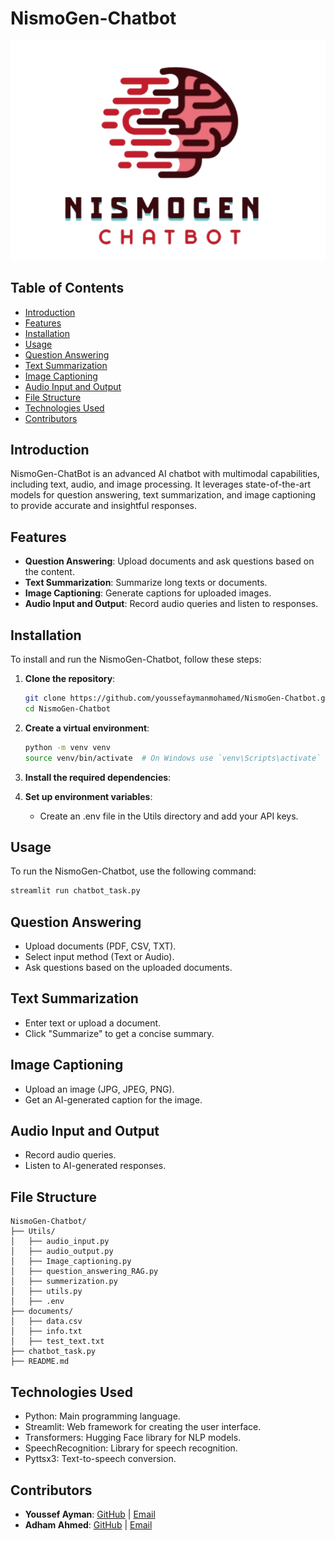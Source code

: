 # NismoGen-Chatbot

![NismoGen Logo](./logo.png)

## Table of Contents

- [Introduction](#introduction)
- [Features](#features)
- [Installation](#installation)
- [Usage](#usage)
- [Question Answering](#question-answering)
- [Text Summarization](#text-summarization)
- [Image Captioning](#image-captioning)
- [Audio Input and Output](#audio-input-and-output)
- [File Structure](#file-structure)
- [Technologies Used](#technologies-used)
- [Contributors](#contributors)


## Introduction

NismoGen-ChatBot is an advanced AI chatbot with multimodal capabilities, including text, audio, and image processing. It leverages state-of-the-art models for question answering, text summarization, and image captioning to provide accurate and insightful responses.

## Features

- **Question Answering**: Upload documents and ask questions based on the content.
- **Text Summarization**: Summarize long texts or documents.
- **Image Captioning**: Generate captions for uploaded images.
- **Audio Input and Output**: Record audio queries and listen to responses.

## Installation

To install and run the NismoGen-Chatbot, follow these steps:

1. **Clone the repository**:

    ```sh
    git clone https://github.com/youssefaymanmohamed/NismoGen-Chatbot.git
    cd NismoGen-Chatbot
    ```

2. **Create a virtual environment**:

    ```sh
    python -m venv venv
    source venv/bin/activate  # On Windows use `venv\Scripts\activate`
    ```

3. **Install the required dependencies**:

4. **Set up environment variables**:

    - Create an .env file in the Utils directory and add your API keys.

## Usage

To run the NismoGen-Chatbot, use the following command:

```sh
streamlit run chatbot_task.py
```

## Question Answering

- Upload documents (PDF, CSV, TXT).
- Select input method (Text or Audio).
- Ask questions based on the uploaded documents.

## Text Summarization

- Enter text or upload a document.
- Click "Summarize" to get a concise summary.

## Image Captioning

- Upload an image (JPG, JPEG, PNG).
- Get an AI-generated caption for the image.

## Audio Input and Output

- Record audio queries.
- Listen to AI-generated responses.

## File Structure

```
NismoGen-Chatbot/
├── Utils/
│   ├── audio_input.py
│   ├── audio_output.py
│   ├── Image_captioning.py
│   ├── question_answering_RAG.py
│   ├── summerization.py
│   ├── utils.py
│   ├── .env
├── documents/
│   ├── data.csv
│   ├── info.txt
│   ├── test_text.txt
├── chatbot_task.py
├── README.md
```

## Technologies Used

- Python: Main programming language.
- Streamlit: Web framework for creating the user interface.
- Transformers: Hugging Face library for NLP models.
- SpeechRecognition: Library for speech recognition.
- Pyttsx3: Text-to-speech conversion.

## Contributors

- **Youssef Ayman**: [GitHub](https://github.com/youssefaymanmohamed) | [Email](mailto:youssefaymanmohamed1@gmail.com)
- **Adham Ahmed**: [GitHub](https://github.com/adhamahmed46) | [Email](mailto:addham.taha@gmail.com)
